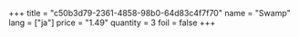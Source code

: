 +++
title = "c50b3d79-2361-4858-98b0-64d83c4f7f70"
name = "Swamp"
lang = ["ja"]
price = "1.49"
quantity = 3
foil = false
+++
